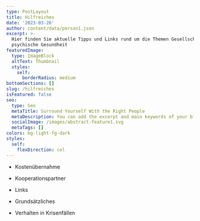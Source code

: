 ```yaml
---
type: PostLayout
title: Hilfreiches
date: '2023-03-26'
author: content/data/person1.json
excerpt: >-
  Hier finden Sie aktuelle Tipps und Links rund um die Themen Gesellschaft und
  psychische Gesundheit
featuredImage:
  type: ImageBlock
  altText: Thumbnail
  styles:
    self:
      borderRadius: medium
bottomSections: []
slug: /hilfreiches
isFeatured: false
seo:
  type: Seo
  metaTitle: Surround Yourself With the Right People
  metaDescription: You can add the excerpt and main keywords of your blog post here.
  socialImage: /images/abstract-feature1.svg
  metaTags: []
colors: bg-light-fg-dark
styles:
  self:
    flexDirection: col
---
```

*   Kostenübernahme

*   Kooperationspartner

*   Links

*   Grundsätzliches

*   Verhalten in Krisenfällen

